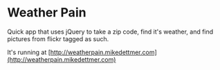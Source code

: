 # Weather Pain
Quick app that uses jQuery to take a zip code, find it's weather, and find pictures from flickr tagged as such.

It's running at [http://weatherpain.mikedettmer.com](http://weatherpain.mikedettmer.com)
